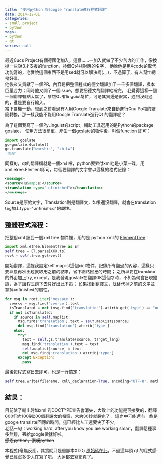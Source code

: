 ```yaml
---
title: "使用python 與Google Translate進行程式翻譯"
date: 2014-12-01
categories:
- small project
- python
tags:
- python
- qt
series: null
---
```


最近Qucs Project有個德國佬加入，這個……一加入就做了不少苦力的工作，像換掉一些Qt3才支援的function，換個Qt4相對應的名字，
他說他是用Xcode的取代功能寫的，老實說這個東西不是用sed就可以解決嗎(.\_.)，不過算了，有人幫忙總是好事。  
他後來又貢獻了一個PR，內容是把整個程式的德文翻譯加了一千多個翻譯，根本巨量苦力；同時他又開了一個issue，想要把德文的翻譯給補完，
我覺得這樣一個一個翻譯有點太累了，雖然Qt 有linguist幫忙，可是其實還是很累，遇到沒翻過的，還是要自行輸入。  
當下靈機一動，想到之前看過有人用Google Translate來自動進行Gnu Po檔的繁簡轉換，那一樣我能不能用Google Translate進行Qt 的翻譯呢？  
<!--more-->

為了這個我寫了一個PyLinguist的script，輔助工具選用的是Python的package [goslate](http://pythonhosted.org/goslate/)，
使用方法很簡單，產生一個goslate的物件後，叫個function 即可：  
```python
import goslate
go=goslate.Goslate()  
go.translate("worship", "zh_tw")   
'崇拜'   
```
同樣的，qt的翻譯檔就是一個xml 檔，python要對付xml也是小菜一碟，用xml.etree.Element即可，每個要翻譯的文字會以這樣的格式記錄：  
```xml
<message>  
<source>Hu&amp;e:</source>  
<translation type="unfinished"></translation>  
</message> 
```

Source是原始文字，Translation則是翻譯文，如果還沒翻譯，就會在translation tag加上type="unfinished"的屬性。  

## 整體程式流程：  

把整個xml 讀到一個xml tree 物件裡，用的是 python xml 的 [ElementTree](https://docs.python.org/2/library/xml.etree.elementtree.html)：  
```python
import xml.etree.ElementTree as ET
self.tree = ET.parse(XXX.ts)  
root = self.tree.getroot()    
```
開始翻譯，這裡我設定self.maplist這個dict物件，記錄所有翻過的內容，這樣只要以後再次出現就取用之前的結果，省下網路回應的時間；
之所以要在translate的外面加上try, except，是我發現goslate在翻譯OK這個字時，不知為何會出現錯誤，為了讓程式跑下去只好出此下策；
如果找到翻譯文，就替代掉之前的文字並拿掉unfinished的屬性。  
```python
for msg in root.iter('message'):
  source = msg.find('source').text
  isTranslated = not (msg.find('translation').attrib.get('type') == "unfinished")
  if not isTranslated:
    if source in self.maplist:
      msg.find('translation').text = self.maplist[source]
      del msg.find('translation').attrib['type']
    else:
      try:
        text = self.gs.translate(source, target_lang)
        msg.find('translation').text = text
        self.maplist[source] = text
        del msg.find('translation').attrib['type']
      except Exception:
        pass
```
最後把程式寫出去即可，也是一行搞定：  

```python
self.tree.write(filename, xml\_declaration=True, encoding="UTF-8", method="html")   
```
## 結果：

目前除了輸出時如xml 的DOCTYPE宣告會消失，大致上的功能是可接受的，翻譯800行約100到200個翻譯文的檔案，大約30秒就翻完了，
這之中可能還有一些是google translate回應的時間，這已經比人工還要快了不少。  
老話一句：working hard, after you know you are working smart，翻譯這種事多無聊，丟給google做就好啦。  
~~感恩python，讚嘆python~~  

本程式(毫無反應，其實就只是個腳本XDD) [原始碼在此](https://github.com/yodalee/PyLinguist)，不過這年頭 qt 的程式感覺已經沒多少人在寫了吧，
大家都去寫網頁了。